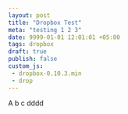 ```yaml
---
layout: post
title: "Dropbox Test"
meta: "testing 1 2 3"
date: 9999-01-01 12:01:01 +05:00
tags: dropbox
draft: true
publish: false
custom_js:
 - dropbox-0.10.3.min
 - drop
---
```


A b c dddd